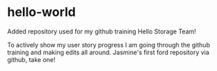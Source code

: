 # hello-world
Added repository used for my github training 
Hello Storage Team!

To actively show my user story progress I am going through the github training and making edits all around.
Jasmine's first ford repository via github, take one!
